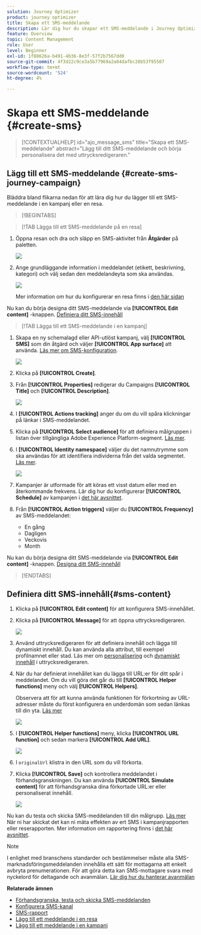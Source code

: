 ```yaml
---
solution: Journey Optimizer
product: journey optimizer
title: Skapa ett SMS-meddelande
description: Lär dig hur du skapar ett SMS-meddelande i Journey Optimizer
feature: Overview
topic: Content Management
role: User
level: Beginner
exl-id: 1f88626a-b491-4b36-8e3f-57f2b7567dd0
source-git-commit: 4f3d22c9ce3a5b77969a2a04dafbc28b53f95507
workflow-type: tm+mt
source-wordcount: '524'
ht-degree: 4%

---
```


# Skapa ett SMS-meddelande {#create-sms}

>[!CONTEXTUALHELP]
>id="ajo_message_sms"
>title="Skapa ett SMS-meddelande"
>abstract="Lägg till ditt SMS-meddelande och börja personalisera det med uttrycksredigeraren."

## Lägg till ett SMS-meddelande {#create-sms-journey-campaign}

Bläddra bland flikarna nedan för att lära dig hur du lägger till ett SMS-meddelande i en kampanj eller en resa.

>[!BEGINTABS]

>[!TAB Lägga till ett SMS-meddelande på en resa]

1. Öppna resan och dra och släpp en SMS-aktivitet från **Åtgärder** på paletten.

   ![](assets/sms_create_1.png)

1. Ange grundläggande information i meddelandet (etikett, beskrivning, kategori) och välj sedan den meddelandeyta som ska användas.

   ![](assets/sms_create_2.png)

   Mer information om hur du konfigurerar en resa finns i [den här sidan](../building-journeys/journey-gs.md)

<!-- The **[!UICONTROL Surface]**field is pre-filled, by default, with the last surface used for that channel by the user. -->

Nu kan du börja designa ditt SMS-meddelande via **[!UICONTROL Edit content]** -knappen. [Definiera ditt SMS-innehåll](#sms-content)

>[!TAB Lägga till ett SMS-meddelande i en kampanj]

1. Skapa en ny schemalagd eller API-utlöst kampanj, välj **[!UICONTROL SMS]** som din åtgärd och väljer **[!UICONTROL App surface]** att använda. [Läs mer om SMS-konfiguration](sms-configuration.md).

   ![](assets/sms_create_3.png)

1. Klicka på **[!UICONTROL Create]**.

1. Från **[!UICONTROL Properties]** redigerar du Campaigns **[!UICONTROL Title]** och **[!UICONTROL Description]**.

   ![](assets/sms_create_4.png)

1. I **[!UICONTROL Actions tracking]** anger du om du vill spåra klickningar på länkar i SMS-meddelandet.

1. Klicka på **[!UICONTROL Select audience]** för att definiera målgruppen i listan över tillgängliga Adobe Experience Platform-segment. [Läs mer](../segment/about-segments.md).

1. I **[!UICONTROL Identity namespace]** väljer du det namnutrymme som ska användas för att identifiera individerna från det valda segmentet. [Läs mer](../event/about-creating.md#select-the-namespace).

   ![](assets/sms_create_5.png)

1. Kampanjer är utformade för att köras ett visst datum eller med en återkommande frekvens. Lär dig hur du konfigurerar **[!UICONTROL Schedule]** av kampanjen i [det här avsnittet](../campaigns/create-campaign.md#schedule).

1. Från **[!UICONTROL Action triggers]** väljer du **[!UICONTROL Frequency]** av SMS-meddelandet:

   * En gång
   * Dagligen
   * Veckovis
   * Month

Nu kan du börja designa ditt SMS-meddelande via **[!UICONTROL Edit content]** -knappen. [Designa ditt SMS-innehåll](#sms-content)

>[!ENDTABS]

## Definiera ditt SMS-innehåll{#sms-content}

1. Klicka på **[!UICONTROL Edit content]** för att konfigurera SMS-innehållet.

1. Klicka på **[!UICONTROL Message]** för att öppna uttrycksredigeraren.

   ![](assets/sms-content.png)

1. Använd uttrycksredigeraren för att definiera innehåll och lägga till dynamiskt innehåll. Du kan använda alla attribut, till exempel profilnamnet eller stad. Läs mer om [personalisering](../personalization/personalize.md) och [dynamiskt innehåll](../personalization/get-started-dynamic-content.md) i uttrycksredigeraren.

1. När du har definierat innehållet kan du lägga till URL:er för ditt spår i meddelandet. Om du vill göra det går du till **[!UICONTROL Helper functions]** meny och välj **[!UICONTROL Helpers]**.

   Observera att för att kunna använda funktionen för förkortning av URL-adresser måste du först konfigurera en underdomän som sedan länkas till din yta. [Läs mer](sms-subdomains.md)

   ![](assets/sms_tracking_1.png)

1. I **[!UICONTROL Helper functions]** meny, klicka **[!UICONTROL URL function]** och sedan markera **[!UICONTROL Add URL]**.

   ![](assets/sms_tracking_2.png)

1. I `originalUrl` klistra in den URL som du vill förkorta.

1. Klicka **[!UICONTROL Save]** och kontrollera meddelandet i förhandsgranskningen. Du kan använda **[!UICONTROL Simulate content]** för att förhandsgranska dina förkortade URL:er eller personaliserat innehåll.

   ![](assets/sms-content-preview.png)

Nu kan du testa och skicka SMS-meddelanden till din målgrupp. [Läs mer](send-sms.md)
När ni har skickat det kan ni mäta effekten av ert SMS i kampanjrapporten eller reserapporten. Mer information om rapportering finns i [det här avsnittet](../reports/campaign-global-report.md#sms-tab).

>[!NOTE]
>
>I enlighet med branschens standarder och bestämmelser måste alla SMS-marknadsföringsmeddelanden innehålla ett sätt för mottagarna att enkelt avbryta prenumerationen. För att göra detta kan SMS-mottagare svara med nyckelord för deltagande och avanmälan. [Lär dig hur du hanterar avanmälan](../privacy/opt-out.md#sms-opt-out-management-sms-opt-out-management)

**Relaterade ämnen**

* [Förhandsgranska, testa och skicka SMS-meddelanden](send-sms.md)
* [Konfigurera SMS-kanal](sms-configuration.md)
* [SMS-rapport](../reports/journey-global-report.md#sms-global)
* [Lägg till ett meddelande i en resa](../building-journeys/journeys-message.md)
* [Lägg till ett meddelande i en kampanj](../campaigns/create-campaign.md)
